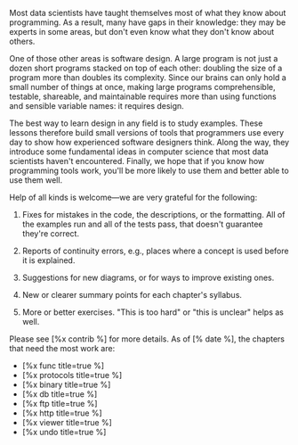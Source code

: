 Most data scientists have taught themselves most of what they know
about programming.  As a result, many have gaps in their knowledge:
they may be experts in some areas, but don't even know what they don't
know about others.

One of those other areas is software design.  A large program is not
just a dozen short programs stacked on top of each other: doubling the
size of a program more than doubles its complexity.  Since our brains
can only hold a small number of things at once, making large programs
comprehensible, testable, shareable, and maintainable requires more
than using functions and sensible variable names: it requires design.

The best way to learn design in any field is to study examples.  These
lessons therefore build small versions of tools that programmers use
every day to show how experienced software designers think.  Along the
way, they introduce some fundamental ideas in computer science that
most data scientists haven't encountered.  Finally, we hope that if
you know how programming tools work, you'll be more likely to use them
and better able to use them well.

Help of all kinds is welcome—we are very grateful for the following:

1.  Fixes for mistakes in the code, the descriptions, or the formatting.
    All of the examples run and all of the tests pass,
    that doesn't guarantee they're correct.

1.  Reports of continuity errors,
    e.g.,
    places where a concept is used before it is explained.

1.  Suggestions for new diagrams, or for ways to improve existing ones.

1.  New or clearer summary points for each chapter's syllabus.

1.  More or better exercises.
    "This is too hard" or "this is unclear" helps as well.

Please see [%x contrib %] for more details.
As of [% date %],
the chapters that need the most work are:

-   [%x func title=true %]
-   [%x protocols title=true %]
-   [%x binary title=true %]
-   [%x db title=true %]
-   [%x ftp title=true %]
-   [%x http title=true %]
-   [%x viewer title=true %]
-   [%x undo title=true %]

